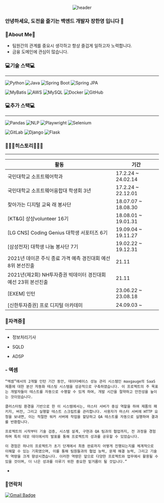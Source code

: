 <div align = "center">
  
  ![header](https://capsule-render.vercel.app/api?type=waving&text=Han%20Yeong%20Jang&color=B3CEE5&height=200&fontColor=FFFFFF)
</div>

### 안녕하세요, 도전을 즐기는 백엔드 개발자 장한영 입니다 👋

### 👋About Me👋
- 팀원간의 관계를 중요시 생각하고 항상 즐겁게 일하고자 노력합니다.
- 금융 도메인에 관심이 많습니다.


### 💻기술 스택💻
---

![Python](https://img.shields.io/badge/Python-3776AB?style=for-the-badge&logo=python&logoColor=white)
![Java](https://img.shields.io/badge/Java-007396?style=for-the-badge&logo=java&logoColor=white)
![Spring Boot](https://img.shields.io/badge/Spring%20Boot-6DB33F?style=for-the-badge&logo=spring-boot&logoColor=white)
![Spring JPA](https://img.shields.io/badge/Spring%20JPA-6DB33F?style=for-the-badge&logo=spring&logoColor=white)

![MyBatis](https://img.shields.io/badge/MyBatis-DC382D?style=for-the-badge&logo=MyBatis&logoColor=white)
![AWS](https://img.shields.io/badge/AWS-232F3E?style=for-the-badge&logo=amazon-aws&logoColor=white)
![MySQL](https://img.shields.io/badge/MySQL-4479A1?style=for-the-badge&logo=mysql&logoColor=white)
![Docker](https://img.shields.io/badge/Docker-2496ED?style=for-the-badge&logo=docker&logoColor=white)
![GitHub](https://img.shields.io/badge/GitHub-181717?style=for-the-badge&logo=github&logoColor=white)

### 💻추가 스택💻
---

![Pandas](https://img.shields.io/badge/Pandas-150458?style=for-the-badge&logo=pandas&logoColor=white)
![NLP](https://img.shields.io/badge/NLP-008080?style=for-the-badge&logo=nlp&logoColor=white)
![Playwright](https://img.shields.io/badge/Playwright-2EAD33?style=for-the-badge&logo=playwright&logoColor=white)
![Selenium](https://img.shields.io/badge/Selenium-43B02A?style=for-the-badge&logo=selenium&logoColor=white)

![GitLab](https://img.shields.io/badge/GitLab-FCA121?style=for-the-badge&logo=gitlab&logoColor=white)
![Django](https://img.shields.io/badge/Django-092E20?style=for-the-badge&logo=django&logoColor=white)
![Flask](https://img.shields.io/badge/Flask-000000?style=for-the-badge&logo=flask&logoColor=white)

### 🙇🏻‍♂️히스토리🙇🏻‍♂️
---

| 활동                                                     | 기간                         |
|----------------------------------------------------------|------------------------------|
| 국민대학교 소프트웨어학과                                  | 17.2.24 ~ 24.02.14          |
| 국민대학교 소프트웨어융합대 학생회 3년                     | 17.2.24 ~ 22.12.01      |
| 찾아가는 디지털 교육 래 봉사단                             | 18.07.07 ~ 18.08.30      |
| [KT&G] 상상volunteer 16기                                 | 18.08.01 ~ 19.01.31      |
| [LG CNS] Coding Genius 대학생 서포터즈 6기                | 19.09.04 ~ 19.11.27      |
| [삼성전자] 대학생 나눔 봉사단 7기                         | 19.02.22 ~ 19.12.31      |
| 2021년 데이콘 주식 종료 가격 예측 경진대회 예선 8위 본선진출 |                  21.11            |
| 2021년(제2회) NH투자증권 빅데이터 경진대회 예선 23위 본선진출 |                21.11               |
| [EXEM] 인턴                                               | 23.06.22 ~ 23.08.18      |
| [신한투자증권] 프로 디지털 아카데미                        | 24.09.03 ~                 |

  
  ### 🪪자격증🪪
  ---
  - 정보처리기사 

  - SQLD

  - ADSP

### - 엑셈
    
    “엑셈”에서의 2개월 인턴 기간 동안, 데이터베이스 성능 관리 시스템인 maxgauge의 SaaS 제품에 대한 분산 자동화 테스팅 시스템을 성공적으로 구축하였습니다. 이 프로젝트의 주 목표는 개발자들이 테스트를 자동으로 수행할 수 있게 하여, 개발 시간을 절약하고 안전성을 높이는 것이었습니다.
    
    클러스터링 환경을 기반으로 한 이 시스템에서는, 마스터 서버가 중심 역할을 하여 제품의 패키지, 버전, 그리고 실행할 테스트 스크립트를 관리합니다. 사용자가 마스터 서버에 HTTP 요청을 보내면, 이는 적절한 워커 서버에 작업을 할당하고 QA 테스트를 자동으로 실행하여 결과를 반환합니다.
    
    프로젝트의 시작부터 기술 검증, 시스템 설계, 구현과 QA 팀과의 협업까지, 전 과정을 경험하며 특히 데모 데이에서의 발표를 통해 프로젝트의 성과를 공유할 수 있었습니다.
    
    이 경험은 하나의 프로젝트가 초기 단계에서 최종 완료까지 어떻게 진행되는지를 체계적으로 이해할 수 있는 기회였으며, 이를 통해 팀원들과의 협업 능력, 문제 해결 능력, 그리고 기술적 역량을 크게 향상시켰습니다. 이러한 역량은 앞으로 다양한 프로젝트와 업무에서 활용될 수 있을 것이며, 더 나은 성과를 이루기 위한 중요한 밑거름이 될 것입니다.”
    
- 

### 📩연락처 
[![Gmail Badge](https://img.shields.io/badge/Gmail-D14836?style=flat&logo=gmail&logoColor=white)](mailto:qpwisu@gmail.com)

    
